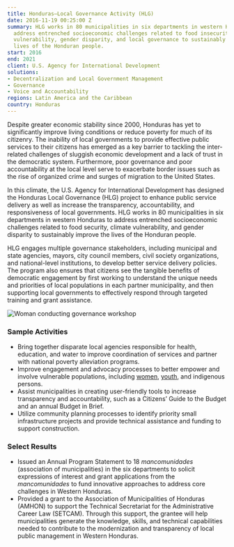 ```yaml
---
title: Honduras—Local Governance Activity (HLG)
date: 2016-11-19 00:25:00 Z
summary: HLG works in 80 municipalities in six departments in western Honduras to
  address entrenched socioeconomic challenges related to food insecurity, climate
  vulnerability, gender disparity, and local governance to sustainably improve the
  lives of the Honduran people.
start: 2016
end: 2021
client: U.S. Agency for International Development
solutions:
- Decentralization and Local Government Management
- Governance
- Voice and Accountability
regions: Latin America and the Caribbean
country: Honduras
---
```


Despite greater economic stability since 2000, Honduras has yet to significantly improve living conditions or reduce poverty for much of its citizenry. The inability of local governments to provide effective public services to their citizens has emerged as a key barrier to tackling the inter-related challenges of sluggish economic development and a lack of trust in the democratic system. Furthermore, poor governance and poor accountability at the local level serve to exacerbate border issues such as the rise of organized crime and surges of migration to the United States.

In this climate, the U.S. Agency for International Development has designed the Honduras Local Governance (HLG) project to enhance public service delivery as well as increase the transparency, accountability, and responsiveness of local governments. HLG works in 80 municipalities in six departments in western Honduras to address entrenched socioeconomic challenges related to food security, climate vulnerability, and gender disparity to sustainably improve the lives of the Honduran people.

HLG engages multiple governance stakeholders, including municipal and state agencies, mayors, city council members, civil society organizations, and national-level institutions, to develop better service delivery policies. The program also ensures that citizens see the tangible benefits of democratic engagement by first working to understand the unique needs and priorities of local populations in each partner municipality, and then supporting local governments to effectively respond through targeted training and grant assistance.

![Woman conducting governance workshop](/uploads/Honduras_LGA)

### Sample Activities

* Bring together disparate local agencies responsible for health, education, and water to improve coordination of services and partner with national poverty alleviation programs.
* Improve engagement and advocacy processes to better empower and involve vulnerable populations, including [women](https://www.youtube.com/watch?v=dwvx1dGYzHU), [youth](https://urban-links.org/helping-vulnerable-young-hondurans-gain-job-skills-self-confidence-hope-future/), and indigenous persons.
* Assist municipalities in creating user-friendly tools to increase transparency and accountability, such as a Citizens’ Guide to the Budget and an annual Budget in Brief.
* Utilize community planning processes to identify priority small infrastructure projects and provide technical assistance and funding to support construction.

### Select Results

* Issued an Annual Program Statement to 18 *mancomunidades* (association of municipalities) in the six departments to solicit expressions of interest and grant applications from the *mancomunidades* to fund innovative approaches to address core challenges in Western Honduras. 
* Provided a grant to the Association of Municipalities of Honduras (AMHON) to support the Technical Secretariat for the Administrative Career Law (SETCAM). Through this support, the grantee will help municipalities generate the knowledge, skills, and technical capabilities needed to contribute to the modernization and transparency of local public management in Western Honduras.
